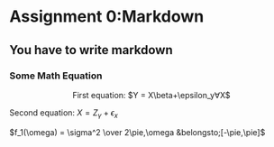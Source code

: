 # Assignment 0:Markdown

## You have to write markdown

### Some Math Equation
<p align="center">First equation: $Y = X\beta+\epsilon_y&forall;X$

Second equation: $X = Z_\gamma + \epsilon_x$

$f_1(\omega) = \sigma^2 \over 2\pie,\omega &belongsto;[-\pie,\pie]$
